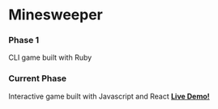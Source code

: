 # Minesweeper
### Phase 1
CLI game built with Ruby
### Current Phase
Interactive game built with Javascript and React
[**Live Demo!**](http://anastassia-b.github.io/minesweeper)
